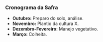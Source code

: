 ### Cronograma da Safra

- **Outubro:** Preparo do solo, análise.
- **Novembro:** Plantio da cultura X.
- **Dezembro-Fevereiro:** Manejo vegetativo.
- **Março:** Colheita.

